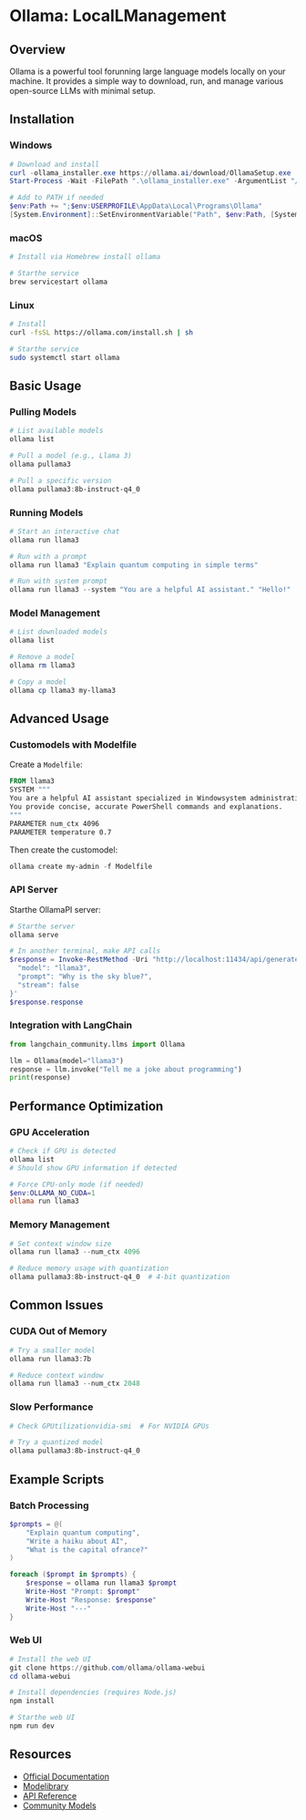 # Ollama: LocalLManagement

## Overview
Ollama is a powerful tool forunning large language models locally on your machine. It provides a simple way to download, run, and manage various open-source LLMs with minimal setup.

## Installation

### Windows
```powershell
# Download and install
curl -ollama_installer.exe https://ollama.ai/download/OllamaSetup.exe
Start-Process -Wait -FilePath ".\ollama_installer.exe" -ArgumentList "/S"

# Add to PATH if needed
$env:Path += ";$env:USERPROFILE\AppData\Local\Programs\Ollama"
[System.Environment]::SetEnvironmentVariable("Path", $env:Path, [System.EnvironmentVariableTarget]::User)
```

### macOS
```bash
# Install via Homebrew install ollama

# Starthe service
brew servicestart ollama
```

### Linux
```bash
# Install
curl -fsSL https://ollama.com/install.sh | sh

# Starthe service
sudo systemctl start ollama
```

## Basic Usage

### Pulling Models
```powershell
# List available models
ollama list

# Pull a model (e.g., Llama 3)
ollama pullama3

# Pull a specific version
ollama pullama3:8b-instruct-q4_0
```

### Running Models
```powershell
# Start an interactive chat
ollama run llama3

# Run with a prompt
ollama run llama3 "Explain quantum computing in simple terms"

# Run with system prompt
ollama run llama3 --system "You are a helpful AI assistant." "Hello!"
```

### Model Management
```powershell
# List downloaded models
ollama list

# Remove a model
ollama rm llama3

# Copy a model
ollama cp llama3 my-llama3
```

## Advanced Usage

### Customodels with Modelfile
Create a `Modelfile`:
```dockerfile
FROM llama3
SYSTEM """
You are a helpful AI assistant specialized in Windowsystem administration.
You provide concise, accurate PowerShell commands and explanations.
"""
PARAMETER num_ctx 4096
PARAMETER temperature 0.7
```

Then create the customodel:
```powershell
ollama create my-admin -f Modelfile
```

### API Server
Starthe OllamaPI server:
```powershell
# Starthe server
ollama serve

# In another terminal, make API calls
$response = Invoke-RestMethod -Uri "http://localhost:11434/api/generate" -Method Post -ContentType "application/json" -Body '{
  "model": "llama3",
  "prompt": "Why is the sky blue?",
  "stream": false
}'
$response.response
```

### Integration with LangChain
```python
from langchain_community.llms import Ollama

llm = Ollama(model="llama3")
response = llm.invoke("Tell me a joke about programming")
print(response)
```

## Performance Optimization

### GPU Acceleration
```powershell
# Check if GPU is detected
ollama list
# Should show GPU information if detected

# Force CPU-only mode (if needed)
$env:OLLAMA_NO_CUDA=1
ollama run llama3
```

### Memory Management
```powershell
# Set context window size
ollama run llama3 --num_ctx 4096

# Reduce memory usage with quantization
ollama pullama3:8b-instruct-q4_0  # 4-bit quantization
```

## Common Issues

### CUDA Out of Memory
```powershell
# Try a smaller model
ollama run llama3:7b

# Reduce context window
ollama run llama3 --num_ctx 2048
```

### Slow Performance
```powershell
# Check GPUtilizationvidia-smi  # For NVIDIA GPUs

# Try a quantized model
ollama pullama3:8b-instruct-q4_0
```

## Example Scripts

### Batch Processing
```powershell
$prompts = @(
    "Explain quantum computing",
    "Write a haiku about AI",
    "What is the capital ofrance?"
)

foreach ($prompt in $prompts) {
    $response = ollama run llama3 $prompt
    Write-Host "Prompt: $prompt"
    Write-Host "Response: $response"
    Write-Host "---"
}
```

### Web UI
```powershell
# Install the web UI
git clone https://github.com/ollama/ollama-webui
cd ollama-webui

# Install dependencies (requires Node.js)
npm install

# Starthe web UI
npm run dev
```

## Resources
- [Official Documentation](https://github.com/ollama/ollama)
- [Modelibrary](https://ollama.ai/library)
- [API Reference](https://github.com/ollama/ollama/blob/main/docs/api.md)
- [Community Models](https://ollama.ai/library?sort=popular)



